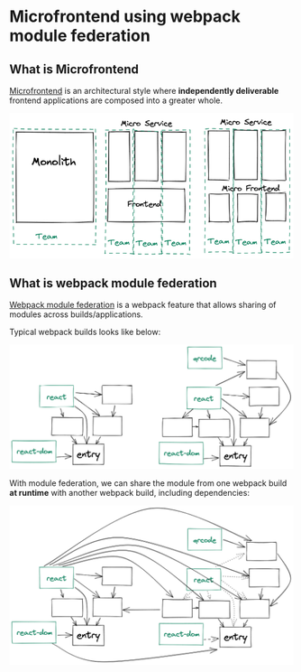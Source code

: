 # Microfrontend using webpack module federation

## What is Microfrontend

[Microfrontend](https://martinfowler.com/articles/micro-frontends.html) is an architectural style where **independently deliverable** frontend applications are composed into a greater whole.

![Comparisons of frontend architecture](microfrontend.png)

## What is webpack module federation

[Webpack module federation](https://webpack.js.org/concepts/module-federation/) is a webpack feature that allows sharing of modules across builds/applications.

Typical webpack builds looks like below:

![Webpack builds](webpack-builds.png)

With module federation, we can share the module from one webpack build **at runtime** with another webpack build, including dependencies:

![Webpack builds with module federation](webpack-builds-with-mf.png)
